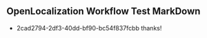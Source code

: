 ## OpenLocalization Workflow Test MarkDown
* 2cad2794-2df3-40dd-bf90-bc54f837fcbb thanks!

<!--HONumber=Jul16_HO3-->


